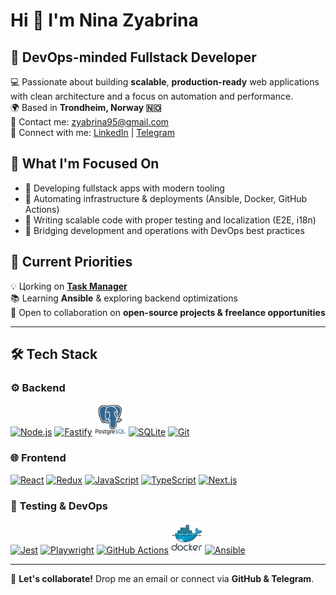 # Hi 👋 I'm Nina Zyabrina

## 🚀 DevOps-minded Fullstack Developer

💻 Passionate about building **scalable**, **production-ready** web applications with clean architecture and a focus on automation and performance.  
🌍 Based in **Trondheim, Norway 🇳🇴**  
📩 Contact me: [zyabrina95@gmail.com](mailto:zyabrina95@gmail.com)  
🔗 Connect with me: [LinkedIn](https://www.linkedin.com/in/nina-zyabrina-2a8b66217) | [Telegram](https://t.me/zyabridos)  

## 🧠 What I'm Focused On

- 🧩 Developing fullstack apps with modern tooling  
- 🤖 Automating infrastructure & deployments (Ansible, Docker, GitHub Actions)  
- 📐 Writing scalable code with proper testing and localization (E2E, i18n)  
- 🔄 Bridging development and operations with DevOps best practices

## 🎯 Current Priorities

💡 Цorking on **[Task Manager](https://github.com/Zyabridos/taskManager)**  
📚 Learning **Ansible** & exploring backend optimizations  
🤝 Open to collaboration on **open-source projects & freelance opportunities**  

---

## 🛠 Tech Stack  

### ⚙️ Backend  
<div align="left">
  <a href="https://nodejs.org/" target="_blank"><img src="https://profilinator.rishav.dev/skills-assets/nodejs-original-wordmark.svg" alt="Node.js" height="50"/></a>
  <a href="https://fastify.dev/" target="_blank"><img src="https://pbs.twimg.com/profile_images/970652657231847424/mWKpZoM4_400x400.jpg" alt="Fastify" height="50"/></a>
  <a href="https://www.postgresql.org/" target="_blank"><img src="https://raw.githubusercontent.com/devicons/devicon/master/icons/postgresql/postgresql-original-wordmark.svg" alt="PostgreSQL" height="50"/></a>
  <a href="https://www.sqlite.org/" target="_blank"><img src="https://www.vectorlogo.zone/logos/sqlite/sqlite-icon.svg" alt="SQLite" height="50"/></a>
  <a href="https://git-scm.com/" target="_blank"><img src="https://profilinator.rishav.dev/skills-assets/git-scm-icon.svg" alt="Git" height="50"/></a>
</div>

### 🌐 Frontend  
<div align="left">
  <a href="https://reactjs.org/" target="_blank"><img src="https://profilinator.rishav.dev/skills-assets/react-original-wordmark.svg" alt="React" height="50"/></a>
  <a href="https://redux.js.org/" target="_blank"><img src="https://profilinator.rishav.dev/skills-assets/redux-original.svg" alt="Redux" height="50"/></a>
  <a href="https://www.javascript.com/" target="_blank"><img src="https://profilinator.rishav.dev/skills-assets/javascript-original.svg" alt="JavaScript" height="50"/></a>
  <a href="https://www.typescriptlang.org/" target="_blank"><img src="https://profilinator.rishav.dev/skills-assets/typescript-original.svg" alt="TypeScript" height="50"/></a>
  <a href="https://nextjs.org/" target="_blank"><img src="https://media2.dev.to/dynamic/image/width=1000,height=420,fit=cover,gravity=auto,format=auto/https%3A%2F%2Fdev-to-uploads.s3.amazonaws.com%2Fuploads%2Farticles%2Fbqbz0vazrvu8m14jkuop.png" alt="Next.js" height="50"/></a>
</div>

### 🧪 Testing & DevOps  
<div align="left">
  <a href="https://jestjs.io/" target="_blank"><img src="https://www.vectorlogo.zone/logos/jestjsio/jestjsio-icon.svg" alt="Jest" height="50"/></a>
  <a href="https://playwright.dev/" target="_blank"><img src="https://andrewevans.dev/images/PLAYWRIGHT.png" alt="Playwright" height="50"/></a>
  <a href="https://github.com/features/actions" target="_blank"><img src="https://cdn.simpleicons.org/githubactions/2088FF" alt="GitHub Actions" height="50"/></a>
  <a href="https://www.docker.com/" target="_blank"><img src="https://raw.githubusercontent.com/devicons/devicon/master/icons/docker/docker-original-wordmark.svg" alt="Docker" height="50"/></a>
  <a href="https://www.ansible.com/" target="_blank"><img src="https://cdn.simpleicons.org/ansible/EE0000" alt="Ansible" height="50"/></a>
</div>

---

🚀 **Let's collaborate!** Drop me an email or connect via **GitHub & Telegram**.  

